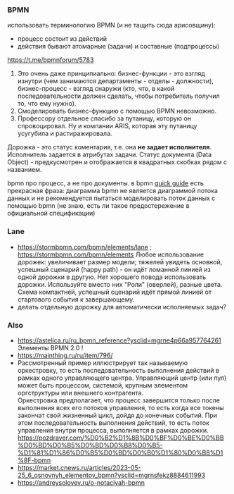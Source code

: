 ### BPMN
использовать терминологию BPMN (и не тащить сюда арисовщину):
- процесс состоит из действий
- действия бывают атомарные (задачи) и составные (подпроцессы)

https://t.me/bpmnforum/5783 
1) Это очень даже принципиально: бизнес-функции - это взгляд изнутри (чем занимаются департаменты - отделы - должности), бизнес-процесс - взгляд снаружи (кто, что, в какой последовательности должен сделать, чтобы потребитель получил то, что ему нужно).
2) Смоделировать бизнес-функцию с помощью BPMN невозможно.
3) Профессору отдельное спасибо за путаницу, которую он спровоцировал. Ну и компании ARIS, которая эту путаницу усугубила и растиражировала.

Дорожка - это статус коментария, т.е. она **не задает исполнителя**. Исполнитель задается в атрибутах задачи. 
Статус документа (Data Object) - предкусмотрен и отображается в квадратных скобках рядом с названием.

bpmn про процесс, а не про документы. в bpmn [quick guide](https://www.bpmnquickguide.com/view-bpmn-quick-guide/) есть прекрасная фраза: диаграмма bpmn не является диаграммой потока данных и не рекомендуется пытаться моделировать поток данных с помощью bpmn (не знаю, есть ли такое предостережение в официальной спецификации)

### Lane
- https://stormbpmn.com/bpmn/elements/lane ; https://stormbpmn.com/bpmn/elements Любое использование дорожек: увеличивает размер модели; тяжелей увидеть основной, успешный сценарий (happy path) - он идёт ломанной линией из одной дорожки в другую.
Нет хорошего повода использовать дорожки. Используйте вместо них "Роли" (оверлей), разные цвета. Схема компактней, успешный сценарий идёт прямой линией от стартового события к завершающему.
- делать отдельную дорожку для автоматически исполняемых задач? 
### Also
- https://astelica.ru/ru_bpmn_reference?ysclid=mgrne4p66a957764261 Элементы BPMN 2.0 !
- https://mainthing.ru/ru/item/796/
- Рассмотренный пример иллюстрирует так называемую оркестровку, то есть последовательность выполнения действий в рамках одного управляющего центра. Управляющий центр (или пул) может быть процессом, системой, крупным элементом оргструктуры или внешнего контрагента.  
Оркестровка предполагает, что процесс завершится только после выполнения всех его потоков управления, то есть когда все токены закончат свой жизненный цикл, дойдя до конечных событий. При этом последовательность выполнения действий, то есть поток управления внутри процесса, выполняется в рамках дорожки. https://pozdraver.com/%D0%B2%D1%8B%D0%BF%D0%BE%D0%BB%D0%BD%D0%B5%D0%BD%D0%B8%D0%B5-%D1%81%D1%86%D0%B5%D0%BD%D0%B0%D1%80%D0%B8%D1%8F-bpmn
- https://market.cnews.ru/articles/2023-05-25_6_osnovnyh_elementov_bpmn?ysclid=mgrnsfekz8884611993
- https://andreysolovev.ru/o-notaciyah-bpmn
